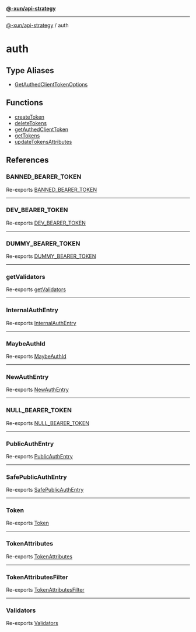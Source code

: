[**@-xun/api-strategy**](../README.md)

***

[@-xun/api-strategy](../README.md) / auth

# auth

## Type Aliases

- [GetAuthedClientTokenOptions](type-aliases/GetAuthedClientTokenOptions.md)

## Functions

- [createToken](functions/createToken.md)
- [deleteTokens](functions/deleteTokens.md)
- [getAuthedClientToken](functions/getAuthedClientToken.md)
- [getTokens](functions/getTokens.md)
- [updateTokensAttributes](functions/updateTokensAttributes.md)

## References

### BANNED\_BEARER\_TOKEN

Re-exports [BANNED_BEARER_TOKEN](well-known-tokens/variables/BANNED_BEARER_TOKEN.md)

***

### DEV\_BEARER\_TOKEN

Re-exports [DEV_BEARER_TOKEN](well-known-tokens/variables/DEV_BEARER_TOKEN.md)

***

### DUMMY\_BEARER\_TOKEN

Re-exports [DUMMY_BEARER_TOKEN](well-known-tokens/variables/DUMMY_BEARER_TOKEN.md)

***

### getValidators

Re-exports [getValidators](types/functions/getValidators.md)

***

### InternalAuthEntry

Re-exports [InternalAuthEntry](types/type-aliases/InternalAuthEntry.md)

***

### MaybeAuthId

Re-exports [MaybeAuthId](types/type-aliases/MaybeAuthId.md)

***

### NewAuthEntry

Re-exports [NewAuthEntry](types/type-aliases/NewAuthEntry.md)

***

### NULL\_BEARER\_TOKEN

Re-exports [NULL_BEARER_TOKEN](well-known-tokens/variables/NULL_BEARER_TOKEN.md)

***

### PublicAuthEntry

Re-exports [PublicAuthEntry](types/type-aliases/PublicAuthEntry.md)

***

### SafePublicAuthEntry

Re-exports [SafePublicAuthEntry](types/type-aliases/SafePublicAuthEntry.md)

***

### Token

Re-exports [Token](types/type-aliases/Token.md)

***

### TokenAttributes

Re-exports [TokenAttributes](types/type-aliases/TokenAttributes.md)

***

### TokenAttributesFilter

Re-exports [TokenAttributesFilter](types/type-aliases/TokenAttributesFilter.md)

***

### Validators

Re-exports [Validators](types/type-aliases/Validators.md)

